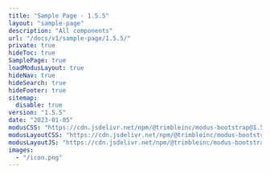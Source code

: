```yaml
---
title: "Sample Page - 1.5.5"
layout: "sample-page"
description: "All components"
url: "/docs/v1/sample-page/1.5.5/"
private: true
hideToc: true
SamplePage: true
loadModusLayout: true
hideNav: true
hideSearch: true
hideFooter: true
sitemap:
  disable: true
version: "1.5.5"
date: "2023-01-05"
modusCSS: "https://cdn.jsdelivr.net/npm/@trimbleinc/modus-bootstrap@1.5.5/dist/"
modusLayoutCSS: "https://cdn.jsdelivr.net/npm/@trimbleinc/modus-bootstrap@1.5.5/dist/modus-layout.min.css"
modusLayoutJS: "https://cdn.jsdelivr.net/npm/@trimbleinc/modus-bootstrap@1.5.5/dist/modus-layout.min.js"
images:
  - "/icon.png"
---
```


<style>
@media (prefers-color-scheme: dark) {
  .grid-item.bg-white {
    background-color: #171c1e !important;
  }
  .modus-content {
    background-color: #252a2e !important;
  }
}
</style>
